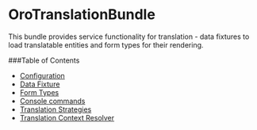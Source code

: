 OroTranslationBundle
====================

This bundle provides service functionality for translation - data fixtures to load translatable entities
and form types for their rendering.

###Table of Contents

- [Configuration](./Resources/doc/reference/configuration.md)
- [Data Fixture](./Resources/doc/reference/data_fixtures.md)
- [Form Types](./Resources/doc/reference/form_types.md)
- [Console commands](./Resources/doc/reference/commands.md)
- [Translation Strategies](./Resources/doc/reference/translation_strategies.md)
- [Translation Context Resolver](./Resources/doc/reference/context_resolver.md)
